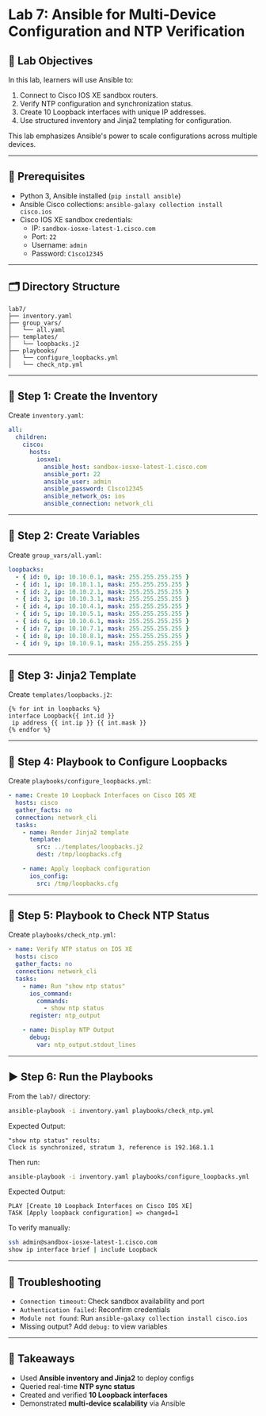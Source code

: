 # Lab 7: Ansible for Multi-Device Configuration and NTP Verification

## 🎯 Lab Objectives
In this lab, learners will use Ansible to:

1. Connect to Cisco IOS XE sandbox routers.
2. Verify NTP configuration and synchronization status.
3. Create 10 Loopback interfaces with unique IP addresses.
4. Use structured inventory and Jinja2 templating for configuration.

This lab emphasizes Ansible's power to scale configurations across multiple devices.

---

## 🧰 Prerequisites
- Python 3, Ansible installed (`pip install ansible`)
- Ansible Cisco collections: `ansible-galaxy collection install cisco.ios`
- Cisco IOS XE sandbox credentials:
  - IP: `sandbox-iosxe-latest-1.cisco.com`
  - Port: `22`
  - Username: `admin`
  - Password: `C1sco12345`

---

## 🗂 Directory Structure
```
lab7/
├── inventory.yaml
├── group_vars/
│   └── all.yaml
├── templates/
│   └── loopbacks.j2
├── playbooks/
│   └── configure_loopbacks.yml
│   └── check_ntp.yml
```

---

## 📁 Step 1: Create the Inventory
Create `inventory.yaml`:
```yaml
all:
  children:
    cisco:
      hosts:
        iosxe1:
          ansible_host: sandbox-iosxe-latest-1.cisco.com
          ansible_port: 22
          ansible_user: admin
          ansible_password: C1sco12345
          ansible_network_os: ios
          ansible_connection: network_cli
```

---

## 📁 Step 2: Create Variables
Create `group_vars/all.yaml`:
```yaml
loopbacks:
  - { id: 0, ip: 10.10.0.1, mask: 255.255.255.255 }
  - { id: 1, ip: 10.10.1.1, mask: 255.255.255.255 }
  - { id: 2, ip: 10.10.2.1, mask: 255.255.255.255 }
  - { id: 3, ip: 10.10.3.1, mask: 255.255.255.255 }
  - { id: 4, ip: 10.10.4.1, mask: 255.255.255.255 }
  - { id: 5, ip: 10.10.5.1, mask: 255.255.255.255 }
  - { id: 6, ip: 10.10.6.1, mask: 255.255.255.255 }
  - { id: 7, ip: 10.10.7.1, mask: 255.255.255.255 }
  - { id: 8, ip: 10.10.8.1, mask: 255.255.255.255 }
  - { id: 9, ip: 10.10.9.1, mask: 255.255.255.255 }
```

---

## 🧩 Step 3: Jinja2 Template
Create `templates/loopbacks.j2`:
```jinja
{% for int in loopbacks %}
interface Loopback{{ int.id }}
 ip address {{ int.ip }} {{ int.mask }}
{% endfor %}
```

---

## 🚀 Step 4: Playbook to Configure Loopbacks
Create `playbooks/configure_loopbacks.yml`:
```yaml
- name: Create 10 Loopback Interfaces on Cisco IOS XE
  hosts: cisco
  gather_facts: no
  connection: network_cli
  tasks:
    - name: Render Jinja2 template
      template:
        src: ../templates/loopbacks.j2
        dest: /tmp/loopbacks.cfg

    - name: Apply loopback configuration
      ios_config:
        src: /tmp/loopbacks.cfg
```

---

## 🔎 Step 5: Playbook to Check NTP Status
Create `playbooks/check_ntp.yml`:
```yaml
- name: Verify NTP status on IOS XE
  hosts: cisco
  gather_facts: no
  connection: network_cli
  tasks:
    - name: Run "show ntp status"
      ios_command:
        commands:
          - show ntp status
      register: ntp_output

    - name: Display NTP Output
      debug:
        var: ntp_output.stdout_lines
```

---

## ▶️ Step 6: Run the Playbooks
From the `lab7/` directory:

```bash
ansible-playbook -i inventory.yaml playbooks/check_ntp.yml
```
Expected Output:
```
"show ntp status" results:
Clock is synchronized, stratum 3, reference is 192.168.1.1
```

Then run:
```bash
ansible-playbook -i inventory.yaml playbooks/configure_loopbacks.yml
```
Expected Output:
```
PLAY [Create 10 Loopback Interfaces on Cisco IOS XE]
TASK [Apply loopback configuration] => changed=1
```

To verify manually:
```bash
ssh admin@sandbox-iosxe-latest-1.cisco.com
show ip interface brief | include Loopback
```

---

## 🧠 Troubleshooting
- `Connection timeout`: Check sandbox availability and port
- `Authentication failed`: Reconfirm credentials
- `Module not found`: Run `ansible-galaxy collection install cisco.ios`
- Missing output? Add `debug:` to view variables

---

## 📌 Takeaways
- Used **Ansible inventory and Jinja2** to deploy configs
- Queried real-time **NTP sync status**
- Created and verified **10 Loopback interfaces**
- Demonstrated **multi-device scalability** via Ansible

